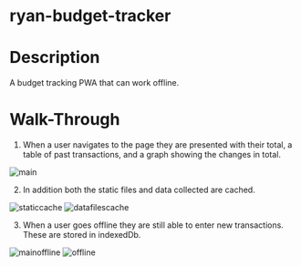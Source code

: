 # ryan-budget-tracker



# Description 

A budget tracking PWA that can work offline.

# Walk-Through

1. When a user navigates to the page they are presented with their total, a table of past transactions, and a graph showing the changes in total.

![main](https://user-images.githubusercontent.com/74829094/127037335-e15d3f36-e295-4c89-90c4-ac12e11b377b.png)

2. In addition both the static files and data collected are cached.

![staticcache](https://user-images.githubusercontent.com/74829094/127037376-ddcf44c2-c58f-461d-93c7-1271086f13e9.png)
![datafilescache](https://user-images.githubusercontent.com/74829094/127037377-729633b1-fbc3-45bc-8f1d-16aa74538e96.png)

3. When a user goes offline they are still able to enter new transactions. These are stored in indexedDb.

![mainoffline](https://user-images.githubusercontent.com/74829094/127037393-ce4d92a8-14ea-46c8-939f-d138402a9d2f.png)
![offline](https://user-images.githubusercontent.com/74829094/127037397-3a865d17-732b-4afc-b5ea-6260b0150fd7.png)

